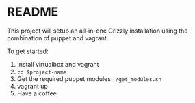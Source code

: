 # README

This project will setup an all-in-one Grizzly installation using the combination of puppet and vagrant.

To get started:

1. Install virtualbox and vagrant
2. `cd $project-name`
3. Get the required puppet modules `./get_modules.sh`
4. vagrant up
5. Have a coffee
